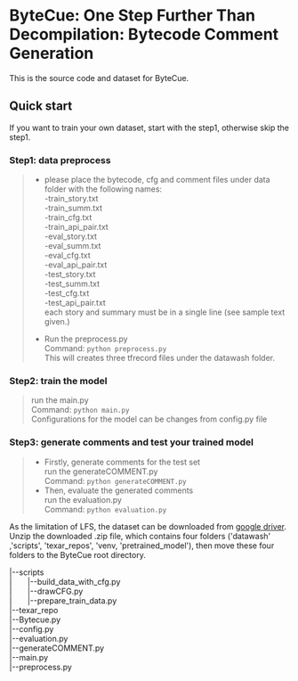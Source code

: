 # ByteCue: One Step Further Than Decompilation: Bytecode Comment Generation

This is the source code and dataset for ByteCue. 

## Quick start
If you want to train your own dataset, start with the step1, otherwise skip the step1.
### Step1: data preprocess
> + please place the bytecode, cfg and comment files under data folder with the following names:<br>
>-train_story.txt <br>
>-train_summ.txt <br>
-train_cfg.txt <br>
-train_api_pair.txt <br>
-eval_story.txt <br>
-eval_summ.txt <br>
-eval_cfg.txt <br>
-eval_api_pair.txt <br>
-test_story.txt <br>
-test_summ.txt <br>
-test_cfg.txt <br>
-test_api_pair.txt <br>
> each story and summary must be in a single line (see sample text given.)
>
> + Run the preprocess.py <br>
Command: ```python preprocess.py```<br>
This will creates three tfrecord files under the datawash folder.

### Step2: train the model
> run the main.py <br>
Command: ```python main.py``` <br>
Configurations for the model can be changes from config.py file

### Step3: generate comments and test your trained model
> + Firstly, generate comments for the test set <br>
> run the generateCOMMENT.py <br>
> Command: ```python generateCOMMENT.py```
> + Then, evaluate the generated comments<br>
> run the evaluation.py <br>
> Command: ```python evaluation.py```


As the limitation of LFS, the dataset can be downloaded from [google driver]([https://drive.google.com/drive/folders/1z0xh0KOFB8V-9LQmE0BTJyXkUU_t3kYD?usp=sharing]).
Unzip the downloaded .zip file, which contains four folders ('datawash' ,'scripts', 'texar_repos', 'venv, 'pretrained_model'), then move these four folders to the ByteCue root directory.

|--scripts<br>
|&emsp;&emsp;|--build_data_with_cfg.py<br>
|&emsp;&emsp;|--drawCFG.py<br>
|&emsp;&emsp;|--prepare_train_data.py<br>
|--texar_repo<br>
|--Bytecue.py<br>
|--config.py<br>
|--evaluation.py<br>
|--generateCOMMENT.py<br>
|--main.py<br>
|--preprocess.py<br>
